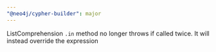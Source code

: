 ```yaml
---
"@neo4j/cypher-builder": major
---
```


ListComprehension `.in` method no longer throws if called twice. It will instead override the expression
